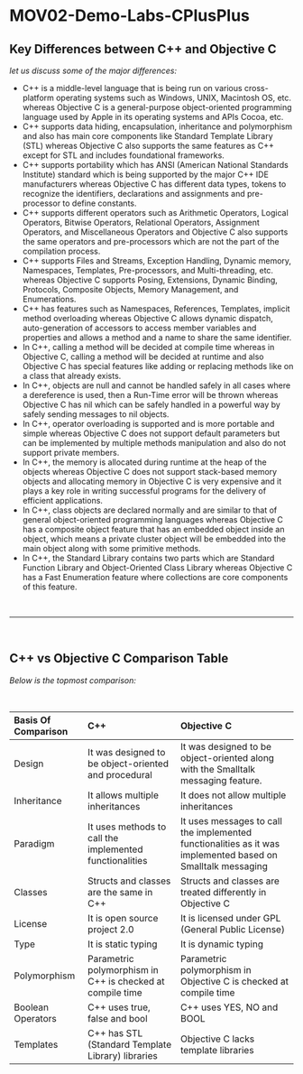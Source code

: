 # MOV02-Demo-Labs-CPlusPlus


## Key Differences between C++ and Objective C

*let us discuss some of the major differences:*


 - C++ is a middle-level language that is being run on various cross-platform operating systems such as Windows, UNIX, Macintosh OS, etc. whereas Objective C is a general-purpose object-oriented programming language used by Apple in its operating systems and APIs Cocoa, etc.
 - C++ supports data hiding, encapsulation, inheritance and polymorphism and also has main core components like Standard Template Library (STL) whereas Objective C also supports the same features as C++ except for STL and includes foundational frameworks.
 - C++ supports portability which has ANSI (American National Standards Institute) standard which is being supported by the major C++ IDE manufacturers whereas Objective C has different data types, tokens to recognize the identifiers, declarations and assignments and pre-processor to define constants.
 - C++ supports different operators such as Arithmetic Operators, Logical Operators, Bitwise Operators, Relational Operators, Assignment Operators, and Miscellaneous Operators and Objective C also supports the same operators and pre-processors which are not the part of the compilation process.
 - C++ supports Files and Streams, Exception Handling, Dynamic memory, Namespaces, Templates, Pre-processors, and Multi-threading, etc. whereas Objective C supports Posing, Extensions, Dynamic Binding, Protocols, Composite Objects, Memory Management, and Enumerations.
 - C++ has features such as Namespaces, References, Templates, implicit method overloading whereas Objective C allows dynamic dispatch, auto-generation of accessors to access member variables and properties and allows a method and a name to share the same identifier.
 - In C++, calling a method will be decided at compile time whereas in Objective C, calling a method will be decided at runtime and also Objective C has special features like adding or replacing methods like on a class that already exists.
 - In C++, objects are null and cannot be handled safely in all cases where a dereference is used, then a Run-Time error will be thrown whereas Objective C has nil which can be safely handled in a powerful way by safely sending messages to nil objects.
 - In C++, operator overloading is supported and is more portable and simple whereas Objective C does not support default parameters but can be implemented by multiple methods manipulation and also do not support private members.
 - In C++, the memory is allocated during runtime at the heap of the objects whereas Objective C does not support stack-based memory objects and allocating memory in Objective C is very expensive and it plays a key role in writing successful programs for the delivery of efficient applications.
 - In C++, class objects are declared normally and are similar to that of general object-oriented programming languages whereas Objective C has a composite object feature that has an embedded object inside an object, which means a private cluster object will be embedded into the main object along with some primitive methods.
 - In C++, the Standard Library contains two parts which are Standard Function Library and Object-Oriented Class Library whereas Objective C has a Fast Enumeration feature where collections are core components of this feature.

<br/>
  
<hr />

<br/>

## C++ vs Objective C Comparison Table

*Below is the topmost comparison:*

<br/>

| Basis Of Comparison  | C++                                                        | Objective C                                                      |
| :---                 |  :---                                                      | :---                                                   |
| Design               | 	It was designed to be object-oriented and procedural      |  It was designed to be object-oriented along with the Smalltalk messaging feature.|
| Inheritance          |	It allows multiple inheritances                           |  It does not allow multiple inheritances                           |
| Paradigm 	           |  It uses methods to call the implemented functionalities   |  It uses messages to call the implemented functionalities as it was implemented based on Smalltalk messaging|
| Classes 	           |  Structs and classes are the same in C++ 	                |  Structs and classes are treated  differently in Objective C       |
| License 	           |  It is open source project 2.0                             |	It is licensed under GPL (General Public License)                 |
| Type 	               |  It is static typing                                       |	It is dynamic typing                                              |
| Polymorphism 	       |  Parametric polymorphism in C++ is checked at compile time |  Parametric polymorphism in Objective C is checked at compile time |
| Boolean Operators 	 |  C++ uses true, false and bool                             |	C++ uses YES, NO and BOOL                                         |
| Templates 	         |  C++ has STL (Standard Template Library) libraries         |	Objective C lacks template libraries                              |







